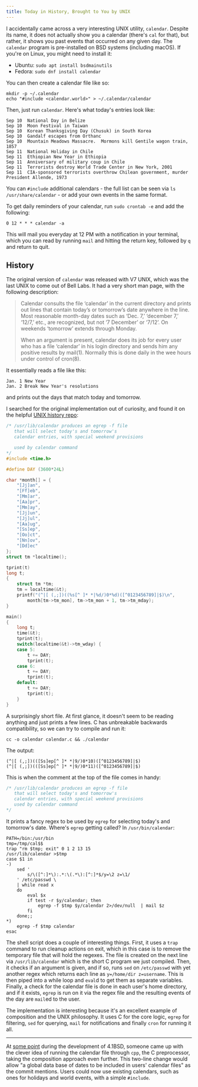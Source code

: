 ```yaml
---
title: Today in History, Brought to You by UNIX
---
```


I accidentally came across a very interesting UNIX utility, `calendar`. Despite
its name, it does not actually show you a calendar (there's `cal` for that),
but rather, it shows you past events that occurred on any given day. The
`calendar` program is pre-installed on BSD systems (including macOS). If you're
on Linux, you might need to install it:

- Ubuntu: `sudo apt install bsdmainutils`
- Fedora: `sudo dnf install calendar`

You can then create a calendar file like so:

    mkdir -p ~/.calendar
    echo "#include <calendar.world>" > ~/.calendar/calendar

Then, just run `calendar`. Here's what today's entries look like:

```
Sep 10 	National Day in Belize
Sep 10 	Moon Festival in Taiwan
Sep 10 	Korean Thanksgiving Day (Chusuk) in South Korea
Sep 10 	Gandalf escapes from Orthanc
Sep 10 	Mountain Meadows Massacre.  Mormons kill Gentile wagon train, 1857
Sep 11 	National Holiday in Chile
Sep 11 	Ethiopian New Year in Ethiopia
Sep 11 	Anniversary of military coup in Chile
Sep 11 	Terrorists destroy World Trade Center in New York, 2001
Sep 11 	CIA-sponsored terrorists overthrow Chilean government, murder President Allende, 1973
```

You can `#include` additional calendars - the full list can be seen via `ls
/usr/share/calendar` - or add your own events in the same format.

To get daily reminders of your calendar, run `sudo crontab -e` and add the
following:

    0 12 * * * calendar -a

This will mail you everyday at 12 PM with a notification in your terminal,
which you can read by running `mail` and hitting the return key, followed by
`q` and return to quit.

History
------

The original version of `calendar` was released with V7 UNIX, which was the
last UNIX to come out of Bell Labs. It had a very short man page, with the
following description:

> Calendar consults the file ‘calendar’ in the current directory and prints out
> lines that contain today’s or tomorrow’s date anywhere in the line. Most
> reasonable month-day dates such as ‘Dec. 7,’ ‘december 7,’ ‘12/7,’ etc., are
> recognized, but not ‘7 December’ or ‘7/12’. On weekends ‘tomorrow’ extends
> through Monday.
>
> When an argument is present, calendar does its job for every user who has a
> file ‘calendar’ in his login directory and sends him any positive results by
> mail(1). Normally this is done daily in the wee hours under control of
> cron(8).

It essentially reads a file like this:

```
Jan. 1 New Year
Jan. 2 Break New Year's resolutions
```

and prints out the days that match today and tomorrow.

I searched for the original implementation out of curiosity, and found it on
the helpful [UNIX history
repo](https://github.com/dspinellis/unix-history-repo/blob/Research-V7/usr/src/cmd/calendar.c):

```c
/* /usr/lib/calendar produces an egrep -f file
   that will select today's and tomorrow's
   calendar entries, with special weekend provisions

   used by calendar command
*/
#include <time.h>

#define DAY (3600*24L)

char *month[] = {
	"[Jj]an",
	"[Ff]eb",
	"[Mm]ar",
	"[Aa]pr",
	"[Mm]ay",
	"[Jj]un",
	"[Jj]ul",
	"[Aa]ug",
	"[Ss]ep",
	"[Oo]ct",
	"[Nn]ov",
	"[Dd]ec"
};
struct tm *localtime();

tprint(t)
long t;
{
	struct tm *tm;
	tm = localtime(&t);
	printf("(^|[ (,;])((%s[^ ]* *|%d/)0*%d)([^0123456789]|$)\n",
		month[tm->tm_mon], tm->tm_mon + 1, tm->tm_mday);
}

main()
{
	long t;
	time(&t);
	tprint(t);
	switch(localtime(&t)->tm_wday) {
	case 5:
		t += DAY;
		tprint(t);
	case 6:
		t += DAY;
		tprint(t);
	default:
		t += DAY;
		tprint(t);
	}
}
```

A surprisingly short file. At first glance, it doesn't seem to be reading
anything and just prints a few lines. C has unbreakable backwards
compatibility, so we can try to compile and run it:

    cc -o calendar calendar.c && ./calendar

The output:

    (^|[ (,;])(([Ss]ep[^ ]* *|9/)0*10)([^0123456789]|$)
    (^|[ (,;])(([Ss]ep[^ ]* *|9/)0*11)([^0123456789]|$)

This is when the comment at the top of the file comes in handy:

```c
/* /usr/lib/calendar produces an egrep -f file
   that will select today's and tomorrow's
   calendar entries, with special weekend provisions
   used by calendar command
*/
```

It prints a fancy regex to be used by `egrep` for selecting today's and
tomorrow's date. Where's `egrep` getting called? In `/usr/bin/calendar`:

```shell
PATH=/bin:/usr/bin
tmp=/tmp/cal$$
trap "rm $tmp; exit" 0 1 2 13 15
/usr/lib/calendar >$tmp
case $1 in
-)
	sed '
		s/\([^:]*\):.*:\(.*\):[^:]*$/y=\2 z=\1/
	' /etc/passwd \
	| while read x
	do
		eval $x
		if test -r $y/calendar; then
			egrep -f $tmp $y/calendar 2>/dev/null  | mail $z
		fi
	done;;
*)
	egrep -f $tmp calendar
esac
```

The shell script does a couple of interesting things. First, it uses a `trap`
command to run cleanup actions on exit, which in this case is to remove the
temporary file that will hold the regexes. The file is created on the next line
via `/usr/lib/calendar` which is the short C program we just compiled. Then, it
checks if an argument is given, and if so, runs `sed` on `/etc/passwd` with yet
another regex which returns each line as `y=/home/dir z=username`. This is then
piped into a while loop and `eval`d to get them as separate variables.
Finally, a check for the calendar file is done in each user's home directory,
and if it exists, `egrep` is run on it via the regex file and the resulting
events of the day are `mail`ed to the user.

The implementation is interesting because it's an excellent example of
composition and the UNIX philosophy. It uses C for the core logic, `egrep` for
filtering, `sed` for querying, `mail` for notifications and finally `cron` for
running it all.

---

At [some
point](https://github.com/dspinellis/unix-history-repo/blob/BSD-4_1c_2/usr/src/usr.bin/calendar/calendar.sh)
during the development of 4.1BSD, someone came up with the clever idea of
running the calendar file through `cpp`, the C preprocessor, taking the
composition approach even further. This two-line change would allow "a global
data base of dates to be included in users' calendar files" as the commit
mentions. Users could now use existing calendars, such as ones for holidays and
world events, with a simple `#include`.
